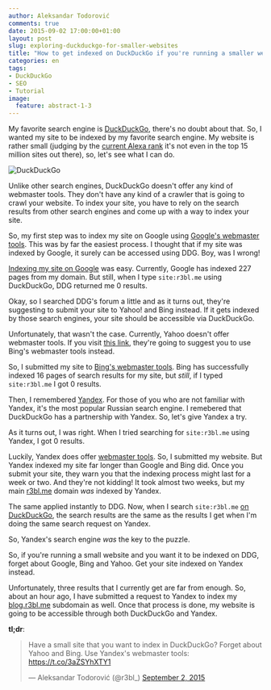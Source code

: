 ```yaml
---
author: Aleksandar Todorović
comments: true
date: 2015-09-02 17:00:00+01:00
layout: post
slug: exploring-duckduckgo-for-smaller-websites
title: "How to get indexed on DuckDuckGo if you're running a smaller website"
categories: en
tags:
- DuckDuckGo
- SEO
- Tutorial
image:
  feature: abstract-1-3
---
```


My favorite search engine is [DuckDuckGo](https://duckduckgo.com/), there's no doubt about that. So, I wanted my site to be indexed by my favorite search engine. My website is rather small (judging by the [current Alexa rank](http://www.alexa.com/siteinfo/r3bl.me) it's not even in the top 15 million sites out there), so, let's see what I can do.

![DuckDuckGo](https://upload.wikimedia.org/wikipedia/en/thumb/5/55/DuckDuckGo_Logo_%28mid_2014%29.svg/1280px-DuckDuckGo_Logo_%28mid_2014%29.svg.png)

Unlike other search engines, DuckDuckGo doesn't offer any kind of webmaster tools. They don't have any kind of a crawler that is going to crawl your website. To index your site, you have to rely on the search results from other search engines and come up with a way to index your site.

So, my first step was to index my site on Google using [Google's webmaster tools](https://www.google.com/webmasters/). This was by far the easiest process. I thought that if my site was indexed by Google, it surely can be accessed using DDG. Boy, was I wrong!

[Indexing my site on Google](https://encrypted.google.com/search?hl=en&q=site%3Ar3bl.me) was easy. Currently, Google has indexed 227 pages from my domain. But still, when I type `site:r3bl.me` using DuckDuckGo, DDG returned me 0 results.

Okay, so I searched DDG's forum a little and as it turns out, they're suggesting to submit your site to Yahoo! and Bing instead. If it gets indexed by those search engines, your site should be accessible via DuckDuckGo.

Unfortunately, that wasn't the case. Currently, Yahoo doesn't offer webmaster tools. If you visit [this link](http://search.yahoo.com/info/submit.html), they're going to suggest you to use Bing's webmaster tools instead.

So, I submitted my site to [Bing's webmaster tools](http://www.bing.com/webmaster/). Bing has successfully indexed 16 pages of search results for my site, but _still_, if I typed `site:r3bl.me` I got 0 results.

Then, I remembered [Yandex](https://www.yandex.com/). For those of you who are not familiar with Yandex, it's the most popular Russian search engine. I remebered that DuckDuckGo has a partnership with Yandex. So, let's give Yandex a try.

As it turns out, I was right. When I tried searching for `site:r3bl.me` using Yandex, I got 0 results.

Luckily, Yandex does offer [webmaster tools](https://webmaster.yandex.com/). So, I submitted my website. But Yandex indexed my site far longer than Google and Bing did. Once you submit your site, they warn you that the indexing process might last for a week or two. And they're not kidding! It took almost two weeks, but my main [r3bl.me](https://r3bl.me) domain _was_ indexed by Yandex.

The same applied instantly to DDG. Now, when I search `site:r3bl.me` [on DuckDuckGo](https://duckduckgo.com/?q=site%3Ar3bl.me), the search results are the same as the results I get when I'm doing the same search request on Yandex.

So, Yandex's search engine _was_ the key to the puzzle.

So, if you're running a small website and you want it to be indexed on DDG, forget about Google, Bing and Yahoo. Get your site indexed on Yandex instead.

Unfortunately, three results that I currently get are far from enough. So, about an hour ago, I have submitted a request to Yandex to index my [blog.r3bl.me]({{site.url}}) subdomain as well. Once that process is done, my website is going to be accessible through both DuckDuckGo and Yandex.

**tl;dr**:

<blockquote class="twitter-tweet" lang="en"><p lang="en" dir="ltr">Have a small site that you want to index in DuckDuckGo? Forget about Yahoo and Bing. Use Yandex&#39;s webmaster tools: <a href="https://t.co/3aZSYhXTY1">https://t.co/3aZSYhXTY1</a></p>&mdash; Aleksandar Todorović (@r3bl_) <a href="https://twitter.com/r3bl_/status/639079263212318720">September 2, 2015</a></blockquote>
<script async src="//platform.twitter.com/widgets.js" charset="utf-8"></script>
